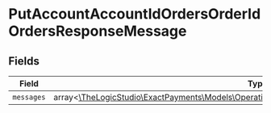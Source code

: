 # PutAccountAccountIdOrdersOrderIdOrdersResponseMessage


## Fields

| Field                                                                                                                                                                  | Type                                                                                                                                                                   | Required                                                                                                                                                               | Description                                                                                                                                                            |
| ---------------------------------------------------------------------------------------------------------------------------------------------------------------------- | ---------------------------------------------------------------------------------------------------------------------------------------------------------------------- | ---------------------------------------------------------------------------------------------------------------------------------------------------------------------- | ---------------------------------------------------------------------------------------------------------------------------------------------------------------------- |
| `messages`                                                                                                                                                             | array<[\TheLogicStudio\ExactPayments\Models\Operations\PutAccountAccountIdOrdersOrderIdMessages](../../models/operations/PutAccountAccountIdOrdersOrderIdMessages.md)> | :heavy_minus_sign:                                                                                                                                                     | N/A                                                                                                                                                                    |